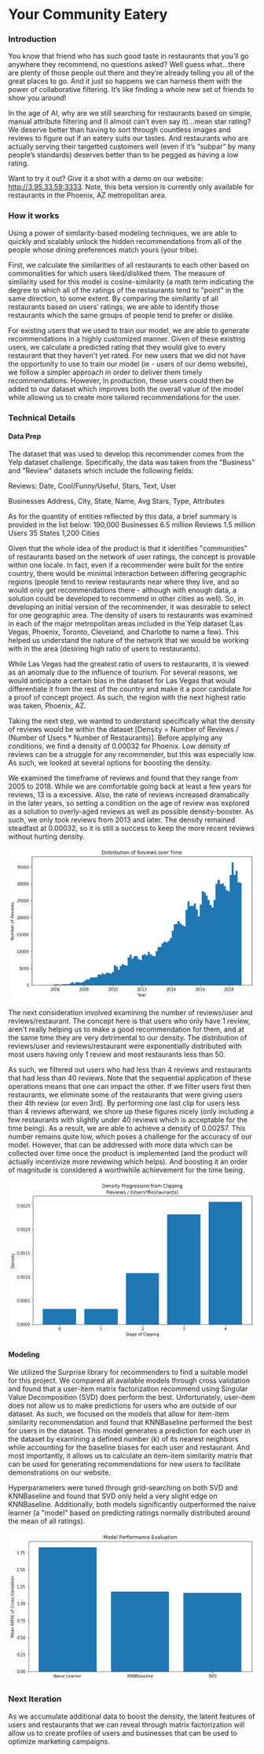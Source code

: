 # Your Community Eatery

### Introduction
You know that friend who has such good taste in restaurants that you’ll go anywhere they recommend, no questions asked? Well guess what...there are plenty of those people out there and they’re already telling you all of the great places to go. And it just so happens we can harness them with the power of collaborative filtering. It’s like finding a whole new set of friends to show you around!

In the age of AI, why are we still searching for restaurants based on simple, manual attribute filtering and (I almost can’t even say it)...mean star rating? We deserve better than having to sort through countless images and reviews to figure out if an eatery suits our tastes. And restaurants who are actually serving their targetted customers well (even if it’s “subpar” by many people’s standards) deserves better than to be pegged as having a low rating.

Want to try it out? Give it a shot with a demo on our website: http://3.95.33.59:3333. Note, this beta version is currently only available for restaurants in the Phoenix, AZ metropolitan area. 

### How it works
Using a power of similarity-based modeling techniques, we are able to quickly and scalably unlock the hidden recommendations from all of the people whose dining preferences match yours (your tribe). 

First, we calculate the similarities of all restaurants to each other based on commonalities for which users liked/disliked them. The measure of similarity used for this model is cosine-similarity (a math term indicating the degree to which all of the ratings of the restaurants tend to "point" in the same direction, to some extent. By comparing the similarity of all restaurants based on users’ ratings, we are able to identify those restaurants which the same groups of people tend to prefer or dislike. 

For existing users that we used to train our model, we are able to generate recommendations in a highly customized manner. Given of these existing users, we calculate a predicted rating that they would give to every restaurant that they haven't yet rated. For new users that we did not have the opportunity to use to train our model (ie - users of our demo website), we follow a simpler approach in order to deliver them timely recommendations. However, in production, these users could then be added to our dataset which improves both the overall value of the model while allowing us to create more tailored recommendations for the user. 

### Technical Details

#### Data Prep
The dataset that was used to develop this recommender comes from the Yelp dataset challenge. Specifically, the data was taken from the "Business" and "Review" datasets which include the following fields:

Reviews:
Date, Cool/Funny/Useful, Stars, Text, User

Businesses
Address, City, State, Name, Avg Stars, Type, Attributes

As for the quantity of entities reflected by this data, a brief summary is provided in the list below:
190,000 Businesses
6.5 million Reviews
1.5 million Users
35 States
1,200 Cities

Given that the whole idea of the product is that it identifies "communities" of restaurants based on the network of user ratings, the concept is provable within one locale. In fact, even if a recommender were built for the entire country, there would be minimal interaction between differing geographic regions (people tend to review restaurants near where they live, and so would only get recommendations there - although with enough data, a solution could be developed to recommend in other cities as well). So, in developing an initial version of the recommender, it was desirable to select for one geographic area. The density of users to restaurants was examined in each of the major metropolitan areas included in the Yelp dataset (Las Vegas, Phoenix, Toronto, Cleveland, and Charlotte to name a few). This helped us understand the nature of the network that we would be working with in the area (desiring high ratio of users to restaurants). 

While Las Vegas had the greatest ratio of users to restaurants, it is viewed as an anomaly due to the influence of tourism. For several reasons, we would anticipate a certain bias in the dataset for Las Vegas that would differentiate it from the rest of the country and make it a poor candidate for a proof of concept project. As such, the region with the next highest ratio was taken, Phoenix, AZ. 

Taking the next step, we wanted to understand specifically what the density of reviews would be within the dataset [Density = Number of Reviews / (Number of Users * Number of Restaurants)]. Before applying any conditions, we find a density of 0.00032 for Phoenix. Low density of reviews can be a struggle for any recommender, but this was especially low. As such, we looked at several options for boosting the density.

We examined the timeframe of reviews and found that they range from 2005 to 2018. While we are comfortable going back at least a few years for reviews, 13 is a excessive. Also, the rate of reviews increased dramatically in the later years, so setting a condition on the age of review was explored as a solution to overly-aged reviews as well as possible density-booster. As such, we only took reviews from 2013 and later. The density remained steadfast at 0.00032, so it is still a success to keep the more recent reviews without hurting density.

![Reviews Over Time](images/reviews_over_time.png)

The next consideration involved examining the number of reviews/user and reviews/restaurant. The concept here is that users who only have 1 review, aren't really helping us to make a good recommendation for them, and at the same time they are very detrimental to our density. The distribution of reviews/user and reviews/restaurant were exponentially distributed with most users having only 1 review and most restaurants less than 50. 

As such, we filtered out users who had less than 4 reviews and restaurants that had less than 40 reviews. Note that the sequential application of these operations means that one can impact the other. If we filter users first then restaurants, we eliminate some of the restaurants that were giving users their 4th review (or even 3rd). By performing one last clip for users less than 4 reviews afterward, we shore up these figures nicely (only including a few restaurants with slightly under 40 reviews which is acceptable for the time being). As a result, we are able to achieve a density of 0.00257. This number remains quite low, which poses a challenge for the accuracy of our model. However, that can be addressed with more data which can be collected over time once the product is implemented (and the product will actually incentivize more reviewing which helps). And boosting it an order of magnitude is considered a worthwhile achievement for the time being.

![Density Progression](images/density_progression.png)

#### Modeling
We utilized the Surprise library for recommenders to find a suitable model for this project. We compared all available models through cross validation and found that a user-item matrix factorization recommend using Singular Value Decomposition (SVD) does perform the best. Unfortunately, user-item does not allow us to make predictions for users who are outside of our dataset. As such, we focused on the models that allow for item-item similarity recommendation and found that KNNBaseline performed the best for users in the dataset. This model generates a prediction for each user in the dataset by examining a defined number (k) of its nearest neighbors while accounting for the baseline biases for each user and restaurant. And most importantly, it allows us to calculate an item-item similarity matrix that can be used for generating recommendations for new users to facilitate demonstrations on our website. 

Hyperparameters were tuned through grid-searching on both SVD and KNNBaseline and found that SVD only held a very slight edge on KNNBaseline. Additionally, both models significantly outperformed the naive learner (a "model" based on predicting ratings normally distributed around the mean of all ratings). 

![Tuned Model Performance](images/model_comparisons.png)

### Next Iteration
As we accumulate additional data to boost the density, the latent features of users and restaurants that we can reveal through matrix factorization will allow us to create profiles of users and businesses that can be used to optimize marketing campaigns. 

